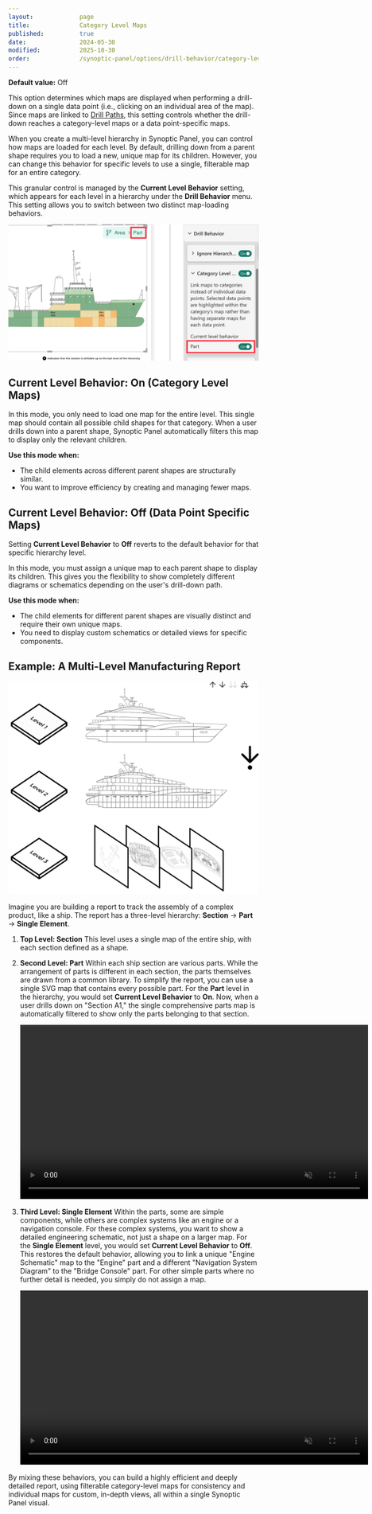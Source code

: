 ```yaml
---
layout:             page
title:              Category Level Maps
published:          true
date:               2024-05-30
modified:           2025-10-30
order:              /synoptic-panel/options/drill-behavior/category-level-maps
---
```

**Default value:** Off

This option determines which maps are displayed when performing a drill-down on a single data point (i.e., clicking on an individual area of the map). Since maps are linked to [Drill Paths](./../../features/drill-mode.md#the-drill-path), this setting controls whether the drill-down reaches a category-level maps or a data point-specific maps.

When you create a multi-level hierarchy in Synoptic Panel, you can control how maps are loaded for each level. By default, drilling down from a parent shape requires you to load a new, unique map for its children. However, you can change this behavior for specific levels to use a single, filterable map for an entire category.

This granular control is managed by the **Current Level Behavior** setting, which appears for each level in a hierarchy under the **Drill Behavior** menu. This setting allows you to switch between two distinct map-loading behaviors.

<img src="images/category-level-maps-current-level-behavior.png">

## Current Level Behavior: On (Category Level Maps)

In this mode, you only need to load one map for the entire level. This single map should contain all possible child shapes for that category. When a user drills down into a parent shape, Synoptic Panel automatically filters this map to display only the relevant children.

**Use this mode when:**

- The child elements across different parent shapes are structurally similar.
- You want to improve efficiency by creating and managing fewer maps.

## Current Level Behavior: Off (Data Point Specific Maps)

Setting **Current Level Behavior** to **Off** reverts to the default behavior for that specific hierarchy level.

In this mode, you must assign a unique map to each parent shape to display its children. This gives you the flexibility to show completely different diagrams or schematics depending on the user's drill-down path.

**Use this mode when:**

- The child elements for different parent shapes are visually distinct and require their own unique maps.
- You need to display custom schematics or detailed views for specific components.


## **Example: A Multi-Level Manufacturing Report**

<img src="images/category-level-maps-report-example.png">

Imagine you are building a report to track the assembly of a complex product, like a ship. The report has a three-level hierarchy: **Section** → **Part** → **Single Element**.

1. **Top Level: Section**
This level uses a single map of the entire ship, with each section defined as a shape.

2. **Second Level: Part**
Within each ship section are various parts. While the arrangement of parts is different in each section, the parts themselves are drawn from a common library. To simplify the report, you can use a single SVG map that contains every possible part.
For the **Part** level in the hierarchy, you would set **Current Level Behavior** to **On**. Now, when a user drills down on "Section A1," the single comprehensive parts map is automatically filtered to show only the parts belonging to that section.

    <video src="images/category-level-maps-level-part.mp4" width="700" autoplay loop muted></video>

3. **Third Level: Single Element**
Within the parts, some are simple components, while others are complex systems like an engine or a navigation console. For these complex systems, you want to show a detailed engineering schematic, not just a shape on a larger map.
For the **Single Element** level, you would set **Current Level Behavior** to **Off**. This restores the default behavior, allowing you to link a unique "Engine Schematic" map to the "Engine" part and a different "Navigation System Diagram" to the "Bridge Console" part. For other simple parts where no further detail is needed, you simply do not assign a map.

    <video src="images/category-level-maps-level-single-element.mp4" width="700" autoplay loop muted></video>

By mixing these behaviors, you can build a highly efficient and deeply detailed report, using filterable category-level maps for consistency and individual maps for custom, in-depth views, all within a single Synoptic Panel visual.

